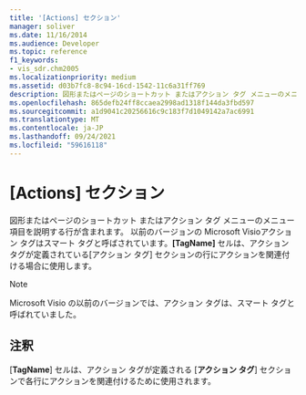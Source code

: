 ```yaml
---
title: '[Actions] セクション'
manager: soliver
ms.date: 11/16/2014
ms.audience: Developer
ms.topic: reference
f1_keywords:
- vis_sdr.chm2005
ms.localizationpriority: medium
ms.assetid: d03b7fc8-8c94-16cd-1542-11c6a31ff769
description: 図形またはページのショートカット またはアクション タグ メニューのメニュー項目を説明する行が含まれます。 以前のバージョンの Microsoft Visioアクション タグはスマート タグと呼ばされています。[TagName] セルは、アクション タグが定義されている [アクション タグ] セクションの行にアクションを関連付ける場合に使用します。
ms.openlocfilehash: 865defb24ff8ccaea2998ad1318f144da3fbd597
ms.sourcegitcommit: a1d9041c20256616c9c183f7d1049142a7ac6991
ms.translationtype: MT
ms.contentlocale: ja-JP
ms.lasthandoff: 09/24/2021
ms.locfileid: "59616118"
---
```

# <a name="actions-section"></a>[Actions] セクション

図形またはページのショートカット またはアクション タグ メニューのメニュー項目を説明する行が含まれます。 以前のバージョンの Microsoft Visioアクション タグはスマート タグと呼ばされています。**[TagName]** セルは、アクション タグが定義されている[アクション タグ] セクションの行にアクションを関連付ける場合に使用します。 
  
> [!NOTE]
> Microsoft Visio の以前のバージョンでは、アクション タグは、スマート タグと呼ばれていました。 
  
## <a name="remarks"></a>注釈

[**TagName**] セルは、アクション タグが定義される [**アクション タグ**] セクションで各行にアクションを関連付けるために使用されます。 
  

